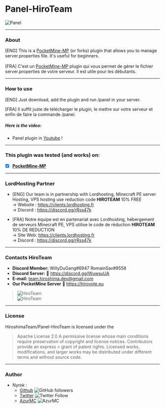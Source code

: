 # Panel-HiroTeam
![Panel](https://user-images.githubusercontent.com/76572999/156389675-7ff1c0db-576a-4f75-9fef-107d413b97ef.png)

---
### About
[ENG] This is a [PocketMine-MP](https://github.com/pmmp/PocketMine-MP) (or forks) plugin that allows you to manage server.properties file. It's useful for beginners. <br/><br/>
[FRA] C'est un [PocketMine-MP](https://github.com/pmmp/PocketMine-MP) plugin qui vous permet de gérer le fichier server.properties de votre serveur. Il est utile pour les débutants.

---
### How to use
[ENG] Just download, add the plugin and run /panel in your server.</br>

[FRA] Il suffit juste de télécharger le plugin, le mettre sur votre serveur et enfin de faire la commande /panel.</br>

##### Here is the video:
- Panel plugin in [Youtube](https://youtu.be/ihquM_TaUwM) !
---
### **This plugin was tested (and works) on:**

- [x] **[PocketMine-MP](https://github.com/pmmp/PocketMine-MP)**
---
### **LordHosting Partner**

- [ENG] Our team is in partnership with Lordhosting, Minecraft PE server Hosting, VPS hosting use reduction code __**HIROTEAM**__ 10% FREE </br>
-> Website : https://clients.lordhosting.fr </br>
-> Discord : https://discord.gg/rRss47k </br>

- [FRA] Notre équipe est en partenariat avec Lordhosting, hébergement de serveurs Minecraft PE, VPS utilise le code de réduction __**HIROTEAM**__ 10% DE REDUCTION </br>
-> Site Web: https://clients.lordhosting.fr </br>
-> Discord : https://discord.gg/rRss47k </br>
---
### Contacts HiroTeam

- **Discord Member:** WillyDuGang#6947 RomainSav#9558
- **Discord Server:** :link:  https://discord.gg/WuwsuUA<br/>
- **E-mail:** team.hiroshima.dev@gmail.com<br/>
- **Our PocketMine Server** :link:  https://hirovote.eu<br/>

> ![HiroTeam](https://www.zupimages.net/up/20/25/mb59.png) </br>
> ![HiroTeam](https://cdn.discordapp.com/attachments/701520774598492220/723269120992215080/PicsArt_06-18-10.13.13.png)

---
### License
HiroshimaTeam/Panel-HiroTeam is licensed under the

> Apache License 2.0
>A permissive license whose main conditions require preservation of copyright and license notices. Contributors provide an express > grant of patent rights. Licensed works, modifications, and larger works may be distributed under different terms and without source code.
---
### Author
* Nyrok :
  - [Github](https://github.com/Nyrok) ![GitHub followers](https://img.shields.io/github/followers/Nyrok?style=social)
  - [Twitter](https://twitter.com/@Nyrok10) ![Twitter Follow](https://img.shields.io/twitter/follow/Nyrok10?style=social)
  - [AzurMC](https://discord.gg/266xmbBbH7) ![AzurMC](https://img.shields.io/badge/-AzurMC-9cf)
